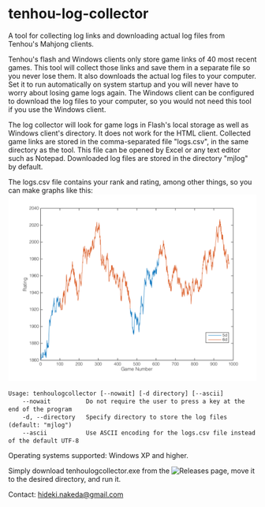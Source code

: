 # tenhou-log-collector

A tool for collecting log links and downloading actual log files from Tenhou's Mahjong clients.

Tenhou's flash and Windows clients only store game links of 40 most recent games. This tool will collect those links and save them in a separate file so you never lose them. It also downloads the actual log files to your computer. Set it to run automatically on system startup and you will never have to worry about losing game logs again. The Windows client can be configured to download the log files to your computer, so you would not need this tool if you use the Windows client.

The log collector will look for game logs in Flash's local storage as well as Windows client's directory. It does not work for the HTML client. Collected game links are stored in the comma-separated file "logs.csv", in the same directory as the tool. This file can be opened by Excel or any text editor such as Notepad. Downloaded log files are stored in the directory "mjlog" by default.

The logs.csv file contains your rank and rating, among other things, so you can make graphs like this: 
![](https://github.com/Benawii/tenhou-log-collector/blob/master/sample/sample_rating_plot.png?raw=true)

```
Usage: tenhoulogcollector [--nowait] [-d directory] [--ascii]
	--nowait          Do not require the user to press a key at the end of the program
	-d, --directory   Specify directory to store the log files (default: "mjlog")
	--ascii           Use ASCII encoding for the logs.csv file instead of the default UTF-8
```

Operating systems supported: Windows XP and higher.

Simply download tenhoulogcollector.exe from the ![Releases](https://github.com/Benawii/tenhou-log-collector/releases) page, move it to the desired directory, and run it.

Contact: hideki.nakeda@gmail.com
